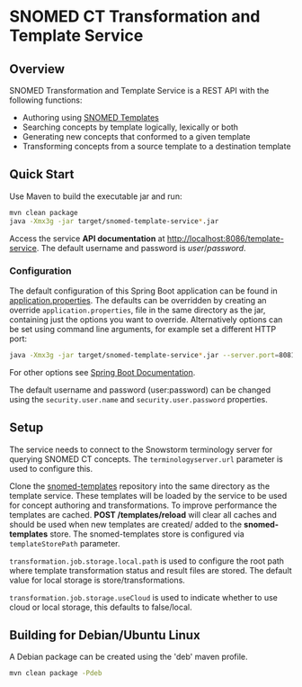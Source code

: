 SNOMED CT Transformation and Template Service
============================================

## Overview
SNOMED Transformation and Template Service is a REST API with the following functions:

- Authoring using [SNOMED Templates](https://github.com/IHTSDO/snomed-templates)
- Searching concepts by template logically, lexically or both
- Generating new concepts that conformed to a given template
- Transforming concepts from a source template to a destination template

## Quick Start
Use Maven to build the executable jar and run:
```bash
mvn clean package
java -Xmx3g -jar target/snomed-template-service*.jar
```
Access the service **API documentation** at [http://localhost:8086/template-service](http://localhost:8086/template-service).
The default username and password is _user_/_password_.

### Configuration
The default configuration of this Spring Boot application can be found in [application.properties](src/main/resources/application.properties). The defaults can be overridden by creating an override `application.properties`, file in the same directory as the jar, containing just the options you want to override. Alternatively options can be set using command line arguments, for example set a different HTTP port:
```bash
java -Xmx3g -jar target/snomed-template-service*.jar --server.port=8081
```
For other options see [Spring Boot Documentation](https://docs.spring.io/spring-boot/docs/current/reference/html/boot-features-external-config.html).

The default username and password (user:password) can be changed using the `security.user.name` and `security.user.password` properties.

## Setup
The service needs to connect to the Snowstorm terminology server for querying SNOMED CT concepts. The `terminologyserver.url` parameter is used to configure this.

Clone the [snomed-templates](https://github.com/IHTSDO/snomed-templates) repository into the same directory as the template service. These templates will be loaded by the service to be used for concept authoring and transformations.
To improve performance the templates are cached. **POST /templates/reload** will clear all caches and should be used when new templates are created/
added to the **snomed-templates** store. The snomed-templates store is configured via `templateStorePath` parameter.

`transformation.job.storage.local.path` is used to configure the root path where template transformation status and result files are stored. The default value for local storage is store/transformations.

`transformation.job.storage.useCloud` is used to indicate whether to use cloud or local storage, this defaults to false/local.

## Building for Debian/Ubuntu Linux
A Debian package can be created using the 'deb' maven profile. 
```bash
mvn clean package -Pdeb
```
